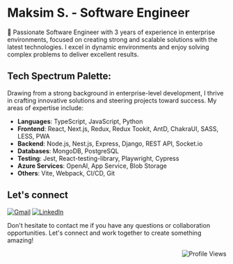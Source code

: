 # Maksim S. - Software Engineer


👋 Passionate Software Engineer with 3 years of experience in enterprise environments, focused on creating strong and scalable solutions with the latest technologies. I excel in dynamic environments and enjoy solving complex problems to deliver excellent results.


## Tech Spectrum Palette:

Drawing from a strong background in enterprise-level development, I thrive in crafting innovative solutions and steering projects toward success. My areas of expertise include:

- **Languages**: TypeScript, JavaScript, Python
- **Frontend**: React, Next.js, Redux, Redux Tookit, AntD, ChakraUI, SASS, LESS, PWA
- **Backend**: Node.js, Nest.js, Express, Django, REST API, Socket.io
- **Databases**: MongoDB, PostgreSQL
- **Testing**: Jest, React-testing-library, Playwright, Cypress
- **Azure Services**: OpenAI, App Service, Blob Storage
- **Others**: Vite, Webpack, CI/CD, Git


## Let's connect
[![Gmail](https://img.shields.io/badge/Gmail-D14836?style=flat&logo=gmail&logoColor=white)](mailto:youneedmax@gmail.com)
[![LinkedIn](https://img.shields.io/badge/LinkedIn-%230077B5.svg?logo=linkedin&logoColor=white)](https://linkedin.com/in/dominon12) 

Don't hesitate to contact me if you have any questions or collaboration opportunities. Let's connect and work together to create something amazing!


<div align="right">
  <img src="https://visitcount.itsvg.in/api?id=dominon12&icon=0&color=0" alt="Profile Views">
</div>
